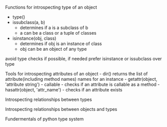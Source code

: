 Functions for introspecting type of an object
 - type()
 - issubclass(a, b) 
    - determines if a is a subclass of b
    - a can be a class or a tuple of classes
 - isinstance(obj, class)
    - determines if obj is an instance of class
    - obj can be an object of any type

avoid type checks if possible, if needed prefer isinstance or issubclass over type

Tools for introspecting attributes of an object
    - dir() returns the list of attribute(including method names) names for an instance
    - getattr(object, 'attribute string')
    - callable - checks if an attribute is callable as a method
    - hasattr(object, 'attr_name') - checks if an attribute exists
    


Introspecting relationships between types

Introspecting relationships between objects and types

Fundermentals of python type system